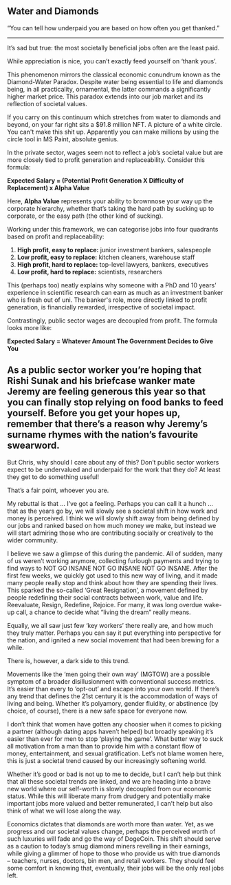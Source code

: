 ## Water and Diamonds

“You can tell how underpaid you are based on how often you get thanked.”

---

It’s sad but true: the most societally beneficial jobs often are the least paid.

While appreciation is nice, you can’t exactly feed yourself on ‘thank yous’.

This phenomenon mirrors the classical economic conundrum known as the Diamond-Water Paradox. Despite water being essential to life and diamonds being, in all practicality, ornamental, the latter commands a significantly higher market price. This paradox extends into our job market and its reflection of societal values.

If you carry on this continuum which stretches from water to diamonds and beyond, on your far right sits a $91.8 million NFT. A picture of a white circle. You can't make this shit up. Apparently you can make millions by using the circle tool in MS Paint, absolute genius.

In the private sector, wages seem not to reflect a job’s societal value but are more closely tied to profit generation and replaceability. Consider this formula:

**Expected Salary = (Potential Profit Generation X Difficulty of Replacement) x Alpha Value**

Here, **Alpha Value** represents your ability to brownnose your way up the corporate hierarchy, whether that’s taking the hard path by sucking up to corporate, or the easy path (the other kind of sucking).

Working under this framework, we can categorise jobs into four quadrants based on profit and replaceability:

1. **High profit, easy to replace:** junior investment bankers, salespeople
2. **Low profit, easy to replace:** kitchen cleaners, warehouse staff
3. **High profit, hard to replace:** top-level lawyers, bankers, executives
4. **Low profit, hard to replace:** scientists, researchers

This (perhaps too) neatly explains why someone with a PhD and 10 years’ experience in scientific research can earn as much as an investment banker who is fresh out of uni. The banker's role, more directly linked to profit generation, is financially rewarded, irrespective of societal impact.

Contrastingly, public sector wages are decoupled from profit. The formula looks more like:

**Expected Salary = Whatever Amount The Government Decides to Give You**

## As a public sector worker you’re hoping that Rishi Sunak and his briefcase wanker mate Jeremy are feeling generous this year so that you can finally stop relying on food banks to feed yourself. Before you get your hopes up, remember that there’s a reason why Jeremy’s surname rhymes with the nation’s favourite swearword.

But Chris, why should I care about any of this? Don’t public sector workers expect to be undervalued and underpaid for the work that they do? At least they get to do something useful!

That’s a fair point, whoever you are.

My rebuttal is that … I’ve got a feeling. Perhaps you can call it a hunch … that as the years go by, we will slowly see a societal shift in how work and money is perceived. I think we will slowly shift away from being defined by our jobs and ranked based on how much money we make, but instead we will start admiring those who are contributing socially or creatively to the wider community.

I believe we saw a glimpse of this during the pandemic. All of sudden, many of us weren’t working anymore, collecting furlough payments and trying to find ways to NOT GO INSANE NOT GO INSANE NOT GO INSANE. After the first few weeks, we quickly got used to this new way of living, and it made many people really stop and think about how they are spending their lives. This sparked the so-called ‘Great Resignation’, a movement defined by people redefining their social contracts between work, value and life. Reevaluate, Resign, Redefine, Rejoice. For many, it was long overdue wake-up call, a chance to decide what “living the dream” really means.

Equally, we all saw just few ‘key workers’ there really are, and how much they truly matter. Perhaps you can say it put everything into perspective for the nation, and ignited a new social movement that had been brewing for a while.

There is, however, a dark side to this trend.

Movements like the ‘men going their own way’ (MGTOW) are a possible symptom of a broader disillusionment with conventional success metrics. It’s easier than every to ‘opt-out’ and escape into your own world. If there’s any trend that defines the 21st century it is the accommodation of ways of living and being. Whether it’s polyamory, gender fluidity, or abstinence (by choice, of course), there is a new safe space for everyone now.

I don’t think that women have gotten any choosier when it comes to picking a partner (although dating apps haven’t helped) but broadly speaking it’s easier than ever for men to stop ‘playing the game’. What better way to suck all motivation from a man than to provide him with a constant flow of money, entertainment, and sexual gratification. Let’s not blame women here, this is just a societal trend caused by our increasingly softening world.

Whether it’s good or bad is not up to me to decide, but I can’t help but think that all these societal trends are linked, and we are heading into a brave new world where our self-worth is slowly decoupled from our economic status. While this will liberate many from drudgery and potentially make important jobs more valued and better remunerated, I can’t help but also think of what we will lose along the way.

Economics dictates that diamonds are worth more than water. Yet, as we progress and our societal values change, perhaps the perceived worth of such luxuries will fade and go the way of DogeCoin. This shift should serve as a caution to today’s smug diamond miners revelling in their earnings, while giving a glimmer of hope to those who provide us with true diamonds – teachers, nurses, doctors, bin men, and retail workers. They should feel some comfort in knowing that, eventually, their jobs will be the only real jobs left.
